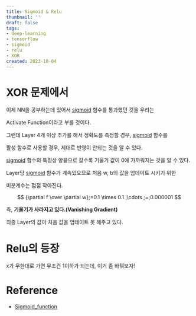 ```yaml
---
title: Sigmoid & Relu
thumbnail: ''
draft: false
tags:
- deep-learning
- tensorflow
- sigmoid
- relu
- XOR
created: 2023-10-04
---
```


# XOR 문제에서

이제 NN을 공부하는데 있어서 [sigmoid](../../../../Math/Probability%20Theory/Logistic%20Function.md) 함수를 통과했던 것을 우리는

Activate Function이라고 부를 것이다.

그런데 Layer 4개 이상 추가를 해서 정확도를 측정할 경우, [sigmoid](../../../../Math/Probability%20Theory/Logistic%20Function.md) 함수를 

활성 함수로 사용할 경우, 제대로 반영이 안되는 것을 알 수 있다.

[sigmoid](../../../../Math/Probability%20Theory/Logistic%20Function.md) 함수의 특징상 양끝으로 갈수록 기울기 값이 0에 가까워지는 것을 알 수 있다.

Layer당 [sigmoid](../../../../Math/Probability%20Theory/Logistic%20Function.md) 함수가 계속있으므로 처음 w, b의 값을 업데이트 시키기 위한

미분계수는 점점 작아진다.

$$
{\partial f \over \partial w};=0.1 \times 0.1 ;\cdots ;=;0.000001
$$

즉, **기울기가 사라지고 있다.(Vanishing Gradient)**

최종 Layer의 값이 처음 값을 업데이트 못 해주고 있다.

# Relu의 등장

x가 무한대로 가면 무조건 1이하가 되는데, 이거 좀 바꿔보자!

# Reference

* [Sigmoid_function](https://en.wikipedia.org/wiki/Sigmoid_function)
